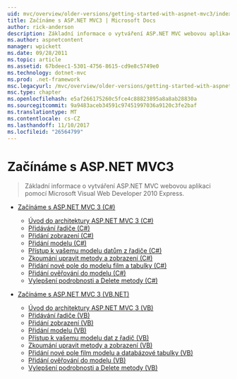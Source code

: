 ```yaml
---
uid: mvc/overview/older-versions/getting-started-with-aspnet-mvc3/index
title: Začínáme s ASP.NET MVC3 | Microsoft Docs
author: rick-anderson
description: Základní informace o vytváření ASP.NET MVC webovou aplikaci pomocí Microsoft Visual Web Developer 2010 Express.
ms.author: aspnetcontent
manager: wpickett
ms.date: 09/28/2011
ms.topic: article
ms.assetid: 67bdeec1-5301-4756-8615-cd9e8c5749e0
ms.technology: dotnet-mvc
ms.prod: .net-framework
msc.legacyurl: /mvc/overview/older-versions/getting-started-with-aspnet-mvc3
msc.type: chapter
ms.openlocfilehash: e5af266175260c5fce4c88823895a8a8ab28830a
ms.sourcegitcommit: 9a9483aceb34591c97451997036a9120c3fe2baf
ms.translationtype: MT
ms.contentlocale: cs-CZ
ms.lasthandoff: 11/10/2017
ms.locfileid: "26564799"
---
```

<a name="getting-started-with-aspnet-mvc3"></a>Začínáme s ASP.NET MVC3
====================
> Základní informace o vytváření ASP.NET MVC webovou aplikaci pomocí Microsoft Visual Web Developer 2010 Express.


- [Začínáme s ASP.NET MVC 3 (C#)](cs/index.md)

    - [Úvod do architektury ASP.NET MVC 3 (C#)](cs/intro-to-aspnet-mvc-3.md)
    - [Přidávání řadiče (C#)](cs/adding-a-controller.md)
    - [Přidání zobrazení (C#)](cs/adding-a-view.md)
    - [Přidání modelu (C#)](cs/adding-a-model.md)
    - [Přístup k vašemu modelu datům z řadiče (C#)](cs/accessing-your-models-data-from-a-controller.md)
    - [Zkoumání upravit metody a zobrazení (C#)](cs/examining-the-edit-methods-and-edit-view.md)
    - [Přidání nové pole do modelu film a tabulky (C#)](cs/adding-a-new-field.md)
    - [Přidání ověřování do modelu (C#)](cs/adding-validation-to-the-model.md)
    - [Vylepšení podrobnosti a Delete metody (C#)](cs/improving-the-details-and-delete-methods.md)
- [Začínáme s ASP.NET MVC 3 (VB.NET)](vb/index.md)

    - [Úvod do architektury ASP.NET MVC 3 (VB)](vb/intro-to-aspnet-mvc-3.md)
    - [Přidávání řadiče (VB)](vb/adding-a-controller.md)
    - [Přidání zobrazení (VB)](vb/adding-a-view.md)
    - [Přidání modelu (VB)](vb/adding-a-model.md)
    - [Přístup k vašemu modelu dat z řadič (VB)](vb/accessing-your-models-data-from-a-controller.md)
    - [Zkoumání upravit metody a zobrazení (VB)](vb/examining-the-edit-methods-and-edit-view.md)
    - [Přidání nové pole film modelu a databázové tabulky (VB)](vb/adding-a-new-field.md)
    - [Přidání ověřování do modelu (VB)](vb/adding-validation-to-the-model.md)
    - [Vylepšení podrobnosti a Delete metody (VB)](vb/improving-the-details-and-delete-methods.md)
